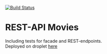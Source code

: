 [![Build Status](https://travis-ci.org/MivleDK/W3D2_MovieRest.svg?branch=master)](https://travis-ci.org/MivleDK/W3D2_MovieRest)  

# REST-API Movies 

Including tests for facade and REST-endpoints.  
Deployed on droplet [here](https://micklarsen.com/W3D2_EX2/index.html)

